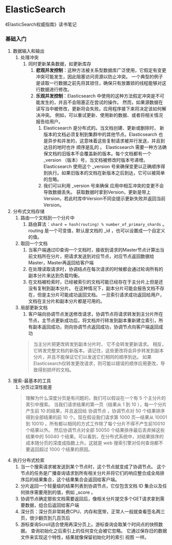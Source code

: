 # ElasticSearch
《ElasticSearch权威指南》读书笔记

### 基础入门 
1. 数据输入和输出
   1. 处理冲突
      1. 同时更新某条数据，如更新库存
         1. **悲观并发控制**：这种方法被关系型数据库广泛使用，它假定有变更冲突可能发生，因此阻塞访问资源以防止冲突。 一个典型的例子是读取一行数据之前先将其锁住，确保只有放置锁的线程能够对这行数据进行修改。
         2. **乐观并发控制**：Elasticsearch 中使用的这种方法假定冲突是不可能发生的，并且不会阻塞正在尝试的操作。 然而，如果源数据在读写当中被修改，更新将会失败。应用程序接下来将决定该如何解决冲突。 例如，可以重试更新、使用新的数据、或者将相关情况报告给用户。
            1. Elasticsearch 是分布式的。当文档创建、更新或删除时， 新版本的文档必须复制到集群中的其他节点。Elasticsearch 也是异步和并发的，这意味着这些复制请求被并行发送，并且到达目的地时也许 顺序是乱的 。 Elasticsearch 需要一种方法确保文档的旧版本不会覆盖新的版本。每个文档都有一个 _version （版本）号，当文档被修改时版本号递增。 Elasticsearch 使用这个 _version 号来确保变更以正确顺序得到执行。如果旧版本的文档在新版本之后到达，它可以被简单的忽略。
            2. 我们可以利用 _version 号来确保 应用中相互冲突的变更不会导致数据丢失。 获取数据时拿到Version，更新是带上Version，若此时库中Version不同会提示更新失败并返回当前Version。
2. 分布式文档存储
   1. 路由一个文档到一个分片中
      1. 路由算法：`shard = hash(routing) % number_of_primary_shards` 。routing 是一个可变值，默认是文档的 _id ，也可以设置成一个自定义的值。
   2. 取回一个文档
      1. 当客户端通过ID查询一个文档时，接收到请求的Master节点计算出当前文档所在分片，把请求发送到对应节点，对应节点返回数据给Master，Master再返回给客户端
      2. 在处理读取请求时，协调结点在每次请求的时候都会通过轮询所有的副本分片来达到负载均衡。
      3. 在文档被检索时，已经被索引的文档可能已经存在于主分片上但是还没有复制到副本分片。 在这种情况下，副本分片可能会报告文档不存在，但是主分片可能成功返回文档。 一旦索引请求成功返回给用户，文档在主分片和副本分片都是可用的。
   3. 局部更新文档
      1. 客户端向协调节点发送修改请求，协调节点将请求转发到主分片所在节点，主节点更新成功后，将文档并行转发到副本重新建立索引，所有副本返回成功，则向协调节点返回成功，协调节点向客户端返回成功
      >当主分片把更改转发到副本分片时， 它不会转发更新请求。 相反，它转发完整文档的新版本。请记住，这些更改将会异步转发到副本分片，并且不能保证它们以发送它们相同的顺序到达。 如果Elasticsearch仅转发更改请求，则可能以错误的顺序应用更改，导致得到损坏的文档。 
3. 搜索-最基本的工具
   1. 分页过深性能差
   >理解为什么深度分页是有问题的，我们可以假设在一个有 5 个主分片的索引中搜索。 当我们请求结果的第一页（结果从 1 到 10 ），每一个分片产生前 10 的结果，并且返回给 协调节点 ，协调节点对 50 个结果排序得到全部结果的前 10 个。现在假设我们请求第 1000 页—​结果从 10001 到 10010 。所有都以相同的方式工作除了每个分片不得不产生前10010个结果以外。 然后协调节点对全部 50050 个结果排序最后丢弃掉这些结果中的 50040 个结果。可以看到，在分布式系统中，对结果排序的成本随分页的深度成指数上升。这就是 web 搜索引擎对任何查询都不要返回超过 1000 个结果的原因。
4. 执行分布式检索
   1. 当一个搜索请求被发送到某个节点时，这个节点就变成了协调节点。 这个节点的任务是广播查询请求到所有相关分片并将它们的响应整合成全局排序后的结果集合，这个结果集合会返回给客户端。
   2. 分片返回一个轻量级的结果列表到协调节点，它仅包含文档 ID 集合以及任何排序需要用到的值，例如 _score 。
   3. 协调节点确定那些文档需要返回后，像相关分片提交多个GET请求拿到需要数据，组合后返回给客户端
   4. 深分页：深分页非常耗费CPU、内存和宽带，正常人一般就查看签名两三页，很少翻页到几百页后
   5. 游标查询Scroll适合使用再深分页上。游标查询会取某个时间点的快照数据。 查询初始化之后索引上的任何变化会被它忽略。 它通过保存旧的数据文件来实现这个特性，结果就像保留初始化时的索引 视图 一样。
